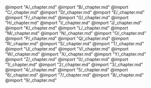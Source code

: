@import "A/_chapter.md"
@import "B/_chapter.md"
@import "C/_chapter.md"
@import "D/_chapter.md"
@import "E/_chapter.md"
@import "F/_chapter.md"
@import "G/_chapter.md"
@import "H/_chapter.md"
@import "I/_chapter.md"
@import "J/_chapter.md"
@import "K/_chapter.md"
@import "L/_chapter.md"
@import "M/_chapter.md"
@import "N/_chapter.md"
@import "O/_chapter.md"
@import "P/_chapter.md"
@import "Q/_chapter.md"
@import "R/_chapter.md"
@import "S/_chapter.md"
@import "T/_chapter.md"
@import "U/_chapter.md"
@import "V/_chapter.md"
@import "W/_chapter.md"
@import "X/_chapter.md"
@import "Y/_chapter.md"
@import "Z/_chapter.md"
@import "0/_chapter.md"
@import "1/_chapter.md"
@import "2/_chapter.md"
@import "3/_chapter.md"
@import "4/_chapter.md"
@import "5/_chapter.md"
@import "6/_chapter.md"
@import "7/_chapter.md"
@import "8/_chapter.md"
@import "9/_chapter.md"
